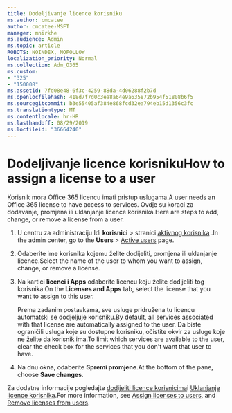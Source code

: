 ```yaml
---
title: Dodeljivanje licence korisniku
ms.author: cmcatee
author: cmcatee-MSFT
manager: mnirkhe
ms.audience: Admin
ms.topic: article
ROBOTS: NOINDEX, NOFOLLOW
localization_priority: Normal
ms.collection: Adm_O365
ms.custom:
- "325"
- "150008"
ms.assetid: 7fd08e48-6f3c-4259-88da-4d06288f2b7d
ms.openlocfilehash: 418d7f7d0c3ea8a64e9a635872b954f51808b6f5
ms.sourcegitcommit: b3e55405af384e868fcd32ea794eb15d1356c3fc
ms.translationtype: MT
ms.contentlocale: hr-HR
ms.lasthandoff: 08/29/2019
ms.locfileid: "36664240"
---
```

# <a name="how-to-assign-a-license-to-a-user"></a><span data-ttu-id="15788-102">Dodeljivanje licence korisniku</span><span class="sxs-lookup"><span data-stu-id="15788-102">How to assign a license to a user</span></span>

<span data-ttu-id="15788-103">Korisnik mora Office 365 licencu imati pristup uslugama.</span><span class="sxs-lookup"><span data-stu-id="15788-103">A user needs an Office 365 license to have access to services.</span></span> <span data-ttu-id="15788-104">Ovdje su koraci za dodavanje, promjena ili uklanjanje licence korisnika.</span><span class="sxs-lookup"><span data-stu-id="15788-104">Here are steps to add, change, or remove a license from a user.</span></span>
  
1. <span data-ttu-id="15788-105">U centru za administraciju Idi **korisnici** \> stranici [aktivnog korisnika](https://go.microsoft.com/fwlink/p/?linkid=834822) .</span><span class="sxs-lookup"><span data-stu-id="15788-105">In the admin center, go to the **Users** \> [Active users](https://go.microsoft.com/fwlink/p/?linkid=834822) page.</span></span>

2. <span data-ttu-id="15788-106">Odaberite ime korisnika kojemu želite dodijeliti, promjena ili uklanjanje licence.</span><span class="sxs-lookup"><span data-stu-id="15788-106">Select the name of the user to whom you want to assign, change, or remove a license.</span></span>

3. <span data-ttu-id="15788-107">Na kartici **licenci i Apps** odaberite licencu koju želite dodijeliti tog korisnika.</span><span class="sxs-lookup"><span data-stu-id="15788-107">On the **Licenses and Apps** tab, select the license that you want to assign to this user.</span></span>

    <span data-ttu-id="15788-108">Prema zadanim postavkama, sve usluge pridružena tu licencu automatski se dodjeljuje korisniku.</span><span class="sxs-lookup"><span data-stu-id="15788-108">By default, all services associated with that license are automatically assigned to the user.</span></span> <span data-ttu-id="15788-109">Da biste ograničili usluga koje su dostupne korisniku, očistite okvir za usluge koje ne želite da korisnik ima.</span><span class="sxs-lookup"><span data-stu-id="15788-109">To limit which services are available to the user, clear the check box for the services that you don't want that user to have.</span></span>

4. <span data-ttu-id="15788-110">Na dnu okna, odaberite **Spremi promjene**.</span><span class="sxs-lookup"><span data-stu-id="15788-110">At the bottom of the pane, choose **Save changes**.</span></span>

<span data-ttu-id="15788-111">Za dodatne informacije pogledajte [dodijeliti licence korisnicima](https://docs.microsoft.com/office365/admin/subscriptions-and-billing/assign-licenses-to-users)i [Uklanjanje licence korisnika](https://docs.microsoft.com/office365/admin/subscriptions-and-billing/remove-licenses-from-users).</span><span class="sxs-lookup"><span data-stu-id="15788-111">For more information, see [Assign licenses to users](https://docs.microsoft.com/office365/admin/subscriptions-and-billing/assign-licenses-to-users), and [Remove licenses from users](https://docs.microsoft.com/office365/admin/subscriptions-and-billing/remove-licenses-from-users).</span></span>